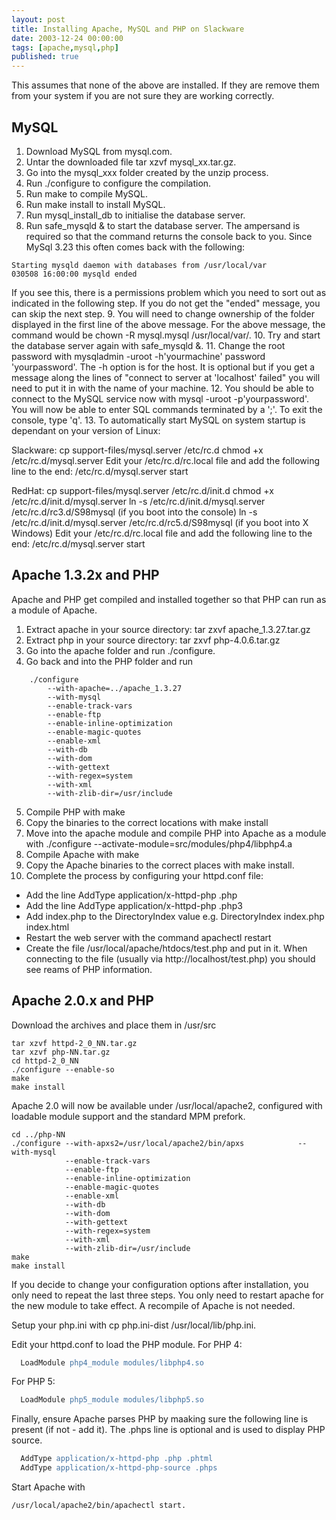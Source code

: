 ```yaml
---
layout: post
title: Installing Apache, MySQL and PHP on Slackware
date: 2003-12-24 00:00:00
tags: [apache,mysql,php]
published: true
---
```


This assumes that none of the above are installed. If they are remove them from your system if you are not sure they are working correctly.

## MySQL

1. Download MySQL from mysql.com.
2. Untar the downloaded file tar xzvf mysql_xx.tar.gz.
3. Go into the mysql_xxx folder created by the unzip process.
4. Run ./configure to configure the compilation.
5. Run make to compile MySQL.
6. Run make install to install MySQL.
7. Run mysql_install_db to initialise the database server.
8. Run safe_mysqld & to start the database server. The ampersand is required so that the command returns the console back to you. Since MySql 3.23 this often comes back with the following:
```
Starting mysqld daemon with databases from /usr/local/var
030508 16:00:00 mysqld ended
```
If you see this, there is a permissions problem which you need to sort out as indicated in the following step. If you do not get the "ended" message, you can skip the next step.
9. You will need to change ownership of the folder displayed in the first line of the above message. For the above message, the command would be chown -R mysql.mysql /usr/local/var/.
10. Try and start the database server again with safe_mysqld &.
11. Change the root password with mysqladmin -uroot -h'yourmachine' password 'yourpassword'. The -h option is for the host. It is optional but if you get a message along the lines of "connect to server at 'localhost' failed" you will need to put it in with the name of your machine.
12. You should be able to connect to the MySQL service now with mysql -uroot -p'yourpassword'. You will now be able to enter SQL commands terminated by a ';'. To exit the console, type 'q'.
13. To automatically start MySQL on system startup is dependant on your version of Linux:

Slackware:
cp support-files/mysql.server /etc/rc.d
chmod +x /etc/rc.d/mysql.server
Edit your /etc/rc.d/rc.local file and add the following line to the end: /etc/rc.d/mysql.server start

RedHat:
cp support-files/mysql.server /etc/rc.d/init.d
chmod +x /etc/rc.d/init.d/mysql.server
ln -s /etc/rc.d/init.d/mysql.server /etc/rc.d/rc3.d/S98mysql (if you boot into the console)
ln -s /etc/rc.d/init.d/mysql.server /etc/rc.d/rc5.d/S98mysql (if you boot into X Windows)
Edit your /etc/rc.d/rc.local file and add the following line to the end: /etc/rc.d/mysql.server start

## Apache 1.3.2x and PHP

Apache and PHP get compiled and installed together so that PHP can run as a module of Apache.

1. Extract apache in your source directory: tar zxvf apache_1.3.27.tar.gz
2. Extract php in your source directory: tar zxvf php-4.0.6.tar.gz
3. Go into the apache folder and run ./configure.
4. Go back and into the PHP folder and run

```
	./configure 
		--with-apache=../apache_1.3.27 
		--with-mysql 
		--enable-track-vars 
		--enable-ftp 
		--enable-inline-optimization 
		--enable-magic-quotes 
		--enable-xml 
		--with-db 
		--with-dom 
		--with-gettext 
		--with-regex=system 
		--with-xml 
		--with-zlib-dir=/usr/include
```
		
5. Compile PHP with make
6. Copy the binaries to the correct locations with make install
7. Move into the apache module and compile PHP into Apache as a module with ./configure --activate-module=src/modules/php4/libphp4.a
8. Compile Apache with make
9. Copy the Apache binaries to the correct places with make install.
10. Complete the process by configuring your httpd.conf file:
 - Add the line AddType application/x-httpd-php .php
 - Add the line AddType application/x-httpd-php .php3
 - Add index.php to the DirectoryIndex value e.g. DirectoryIndex index.php index.html
 - Restart the web server with the command apachectl restart
 - Create the file /usr/local/apache/htdocs/test.php and put in it. When connecting to the file (usually via http://localhost/test.php) you should see reams of PHP information.

## Apache 2.0.x and PHP

Download the archives and place them in /usr/src

```
tar xzvf httpd-2_0_NN.tar.gz
tar xzvf php-NN.tar.gz
cd httpd-2_0_NN
./configure --enable-so
make
make install
```

Apache 2.0 will now be available under /usr/local/apache2, configured with loadable module support and the standard MPM prefork.

```
cd ../php-NN
./configure --with-apxs2=/usr/local/apache2/bin/apxs 			--with-mysql 
			--enable-track-vars 
			--enable-ftp 
			--enable-inline-optimization 
			--enable-magic-quotes 
			--enable-xml 
			--with-db 
			--with-dom 
			--with-gettext 
			--with-regex=system 
			--with-xml 
			--with-zlib-dir=/usr/include
make
make install
```

If you decide to change your configuration options after installation, you only need to repeat the last three steps. You only need to restart apache for the new module to take effect. A recompile of Apache is not needed.

Setup your php.ini with cp php.ini-dist /usr/local/lib/php.ini.

Edit your httpd.conf to load the PHP module. For PHP 4:

```apache
  LoadModule php4_module modules/libphp4.so
```

For PHP 5:

```apache   
  LoadModule php5_module modules/libphp5.so
```

Finally, ensure Apache parses PHP by maaking sure the following line is present (if not - add it). The .phps line is optional and is used to display PHP source.

```apache
  AddType application/x-httpd-php .php .phtml
  AddType application/x-httpd-php-source .phps
```

Start Apache with 

```shell
/usr/local/apache2/bin/apachectl start.
```
